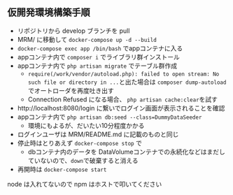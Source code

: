 ## 仮開発環境構築手順

- リポジトリから develop ブランチを pull
- MRM/ に移動して `docker-compose up -d --build`
- `docker-compose exec app /bin/bash` でappコンテナに入る
- appコンテナ内で `composer i` でライブラリ群インストール
- appコンテナ内で `php artisan migrate` でテーブル群作成
    - `require(/work/vendor/autoload.php): failed to open stream: No such file or directory in ...`と出た場合は `composer dump-autoload` でオートローダを再度吐き出す
    - Connection Refused になる場合、 `php artisan cache:clear`を試す
- http://localhost:8080/login に繋いでログイン画面が表示されることを確認
- appコンテナ内で `php artisan db:seed --class=DummyDataSeeder`
    - 環境にもよるが、だいたい10分程度かかる
- ログインユーザは MRM/README.md に記載のものと同じ
- 停止時はとりあえず `docker-compose stop` で
    - dbコンテナ内のデータを DataVolumeコンテナでの永続化などはまだしていないので、`down`で破棄すると消える
- 再開時は `docker-compose start`

node は入れてないので npm はホストで叩いてください
